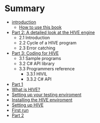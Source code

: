 # Summary

* [introduction](README.md)
   * [How to use this book](how_to_use_this_book.md)
* [Part 2: A detailed look at the HIVE engine](Part2/part_2_a_detailed_look_at_the_hive_engine.md)
   * 2.1 Introduction
   * 2.2 Cycle of a HIVE program
   * 2.3 Error catching
* [Part 3: Coding for HIVE](Part3/Coding-for-HIVE.md)
   * 3.1 Sample programs
   * 3.2 C# API library
   * 3.3 Programmers reference
       * 3.3.1 HIVIL
       * 3.3.2 C# API
* [Part 1](pt1.md)
* [What is HIVE?](ch1.md)
* [Setting up your testing enviroment](ch2.md)
* [Installing the HIVE enviroment](ch3.md)
* [Setting up HIVE](ch4.md)
* [First run](ch5.md)
* [Part 2](pt2.md)

